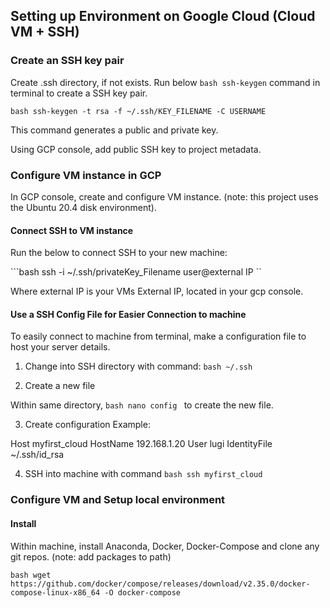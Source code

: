 ## Setting up Environment on Google Cloud (Cloud VM + SSH)

### Create an SSH key pair

Create .ssh directory, if not exists. Run below ```bash ssh-keygen``` command in terminal to create a SSH key pair.

```bash ssh-keygen -t rsa -f ~/.ssh/KEY_FILENAME -C USERNAME ```

This command generates a public and private key.

Using GCP console, add public SSH key to project metadata.

### Configure VM instance in GCP

In GCP console, create and configure VM instance. (note: this project uses the Ubuntu 20.4 disk environment). 

#### Connect SSH to VM instance

Run the below to connect SSH to your new machine:

```bash ssh -i ~/.ssh/privateKey_Filename user@external IP ``

Where external IP is your VMs External IP, located in your gcp console.

#### Use a SSH Config File for Easier Connection to machine

To easily connect to machine from terminal, make a configuration file to host your server details.

1. Change into SSH directory with command:
```bash ~/.ssh```

2. Create a new file

Within same directory, ```bash nano config ``` to create the new file.

3. Create configuration
Example: 

Host myfirst_cloud
HostName 192.168.1.20
User lugi
IdentityFile ~/.ssh/id_rsa

4. SSH into machine with command ```bash ssh myfirst_cloud```

### Configure VM and Setup local environment

#### Install

Within machine, install Anaconda, Docker, Docker-Compose and clone any git repos. (note: add packages to path)

```bash wget https://github.com/docker/compose/releases/download/v2.35.0/docker-compose-linux-x86_64 -O docker-compose ```




